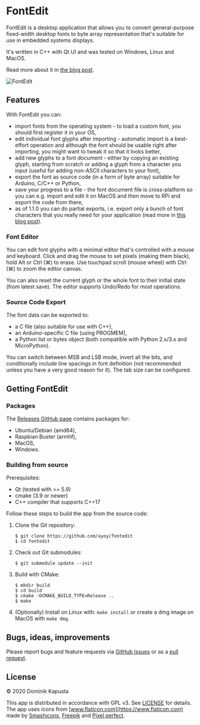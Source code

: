 # FontEdit

FontEdit is a desktop application that allows you to convert general-purpose 
fixed-width desktop fonts to byte array representation that's suitable for
use in embedded systems displays.

It's written in C++ with Qt UI and was tested on Windows, Linux and MacOS.

Read more about it in [the blog post](https://kapusta.cc/2019/03/20/fontedit/).

![FontEdit](https://kapusta.cc/assets/fontedit/imported_font.png)

## Features

With FontEdit you can:

* import fonts from the operating system - to load a custom font, you should
  first register it in your OS,
* edit individual font glyphs after importing - automatic import is a best-effort
  operation and although the font should be usable right after importing, you
  might want to tweak it so that it looks better,
* add new glyphs to a font document - either by copying an existing glyph, starting 
  from scratch or adding a glyph from a character you input (useful for adding
  non-ASCII characters to your font),
* export the font as source code (in a form of byte array) suitable for Arduino,
  C/C++ or Python,
* save your progress to a file - the font document file is cross-platform so you can
  e.g. import and edit it on MacOS and then move to RPi and export the code from there,
* as of 1.1.0 you can do partial exports, i.e. export only a bunch of font characters
  that you really need for your application (read more in 
  [this blog post](https://kapusta.cc/2020/05/31/fontedit-1-1-0)).

### Font Editor

You can edit font glyphs with a minimal editor that's controlled with a mouse
and keyboard. Click and drag the mouse to set pixels (making them black), hold
Alt or Ctrl (⌘) to erase. Use touchpad scroll (mouse wheel) with Ctrl (⌘) to zoom
the editor canvas.

You can also reset the current glyph or the whole font to their initial state
(from latest save). The editor supports Undo/Redo for most operations.

### Source Code Export

The font data can be exported to:

* a C file (also suitable for use with C++),
* an Arduino-specific C file (using PROGMEM),
* a Python list or bytes object (both compatible with Python 2.x/3.x and MicroPython).

You can switch between MSB and LSB mode, invert all the bits, and conditionally include
line spacings in font definition (not recommended unless you have a very good reason
for it). The tab size can be configured.

## Getting FontEdit

### Packages

The [Releases GitHub page](https://github.com/ayoy/fontedit/releases) contains
packages for:
* Ubuntu/Debian (amd64),
* Raspbian Buster (armhf),
* MacOS,
* Windows.

### Building from source

Prerequisites:

* Qt (tested with >= 5.9)
* cmake (3.9 or newer)
* C++ compiler that supports C++17

Follow these steps to build the app from the source code:

1. Clone the Git repository:

    ```
    $ git clone https://github.com/ayoy/fontedit
    $ cd fontedit
    ```

2. Check out Git submodules:

    ```
    $ git submodule update --init
    ```

3. Build with CMake:

    ```
    $ mkdir build
    $ cd build
    $ cmake -DCMAKE_BUILD_TYPE=Release ..
    $ make
    ```

4. (Optionally) Install on Linux with: `make install` or create a dmg
  image on MacOS with `make dmg`.

## Bugs, ideas, improvements

Please report bugs and feature requests via [GitHub Issues](https://github.com/ayoy/fontedit/issues) or as a [pull request](https://github.com/ayoy/fontedit/pulls).

## License

© 2020 Dominik Kapusta

This app is distributed in accordance with GPL v3. See [LICENSE](https://github.com/ayoy/fontedit/blob/master/LICENSE) for details.
The app uses icons from [www.flaticon.com](https://www.flaticon.com) made by
[Smashicons](https://www.flaticon.com/authors/smashicons),
[Freepik](https://www.flaticon.com/authors/freepik) and
[Pixel perfect](https://www.flaticon.com/authors/pixel-perfect).
